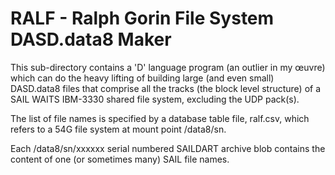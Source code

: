 # RALF - Ralph Gorin File System DASD.data8 Maker

This sub-directory contains a 'D' language program (an outlier in my œuvre)
which can do the heavy lifting of building large (and even small) DASD.data8 files
that comprise all the tracks (the block level structure)
of a SAIL WAITS IBM-3330 shared file system, excluding the UDP pack(s).

The list of file names is specified by a database table file, ralf.csv,
which refers to a 54G file system at mount point /data8/sn.

Each /data8/sn/xxxxxx serial numbered SAILDART archive blob
contains the content of one (or sometimes many) SAIL file names.









